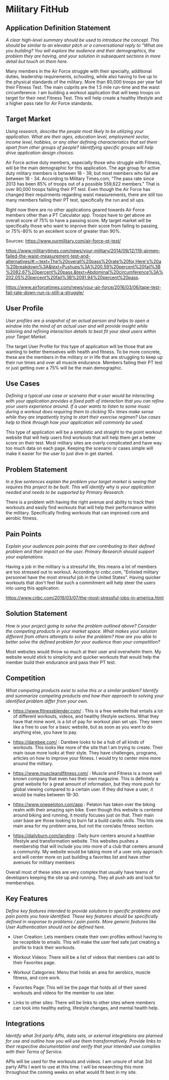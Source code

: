 # Military FitHub

## Application Definition Statement

*A* *clear* *high-level summary should be used to introduce the concept. This should be similar to an elevator pitch or a conversational reply to* *"What* *are you building?* *You will explore the audience and their demographics, the problem they are having, and your solution in subsequent sections in more detail but touch on them here.* 

Many members in the Air Force struggle with their specialty, additional duties, leadership requirements, schooling, while also having to live up to the physical standards of the military.  More than 80,000 troops per year fail their Fitness Test.  The main culprits are the 1.5 mile run-time and the waist circumference.  I am building a workout application that will keep troops on target for their next Fitness Test.  This will help create a healthy lifestyle and a higher pass rate for Air Force standards.

## Target Market

*Using research, describe the people most likely to be utilizing your application. What are their ages, education level, employment sector, income level, hobbies, or any other defining characteristics that set them apart from other groups of people? Identifying specific groups will help drive application design choices.*

Air Force active duty members, especially those who struggle with Fitness, will be the main demographic for this application.  The age group for active duty military members is between 18 - 39, but most members who fail are between 18 - 34.  According to Military Times.com, "The pass rate since 2013 has been 85% of troops out of a possible 559,622 members."  That is over 80,000 troops failing their PT test.  Even though the Air Force has changed their requirments regarding waist measurements, there are still too many members failing their PT test, specifically the run and sit ups.  

Right now there are no other applications geared towards Air Force members other than a PT Calculator app.  Troops have to get above an overall score of 75% to have a passing score.  My target market will be specifically those who want to improve their score from failing to passing, or 75%-80% to an excellent score of greater than 90%. 

Sources:
https://www.ourmilitary.com/air-force-pt-test/ 

https://www.militarytimes.com/news/your-military/2014/09/12/119-airmen-failed-the-waist-measurement-test-and-alternatives/#:~:text=The%20overall%20pass%20rate%20for,Here's%20a%20breakdown%3A&text=Pushups%3A%200.59%20percent%20fail%3B%2082.67%20percent%20pass.&text=Abdominal%20circumference%3A%202.05%20percent%20fail%3B%2091.94%20percent%20pass. 

https://www.airforcetimes.com/news/your-air-force/2016/03/06/tape-test-fail-rate-down-run-is-still-a-struggle/


## User Profile

*User profiles are a snapshot of an actual person and helps to open a window into the mind of an actual user and will provide insight while tailoring and refining interaction details to best fit your ideal users within your Target Market.*

The target User Profile for this type of application will be those that are wanting to better themselves with health and fitness.  To be more concrete, these are the members in the military or in life that are struggling to keep up their run times and over all muscle endurance.  Members failing their PT test or just getting over a 75% will be the main demographic.

## Use Cases

*Defining a typical use case or scenario that a user would be interacting with your application provides a fixed path of interaction that you can refine your users experience around. If a user wants to listen to some music during a workout does requiring them to clicking 10+ times make sense while they are impatiently trying to start their exercise regimen? Use cases help to think through how your application will commonly be used.*

This type of application will be a simplistic and straight to the point workout website that will help users find workouts that will help them get a better score on their test.  Most military sites are overly complicated and have way too much data on each page.  Keeping the scenario or cases simple will make it easier for the user to just dive in get started.

## Problem Statement

*In a few sentences explain the problem your target market is seeing that requires this project to be built. This will identify why is your application needed and needs to be supported by Primary Research.*

There is a problem with having the right avenue and ability to track their workouts and easily find workouts that will help their performance within the military.  Specifically finding workouts that can improved core and aerobic fitness.

## Pain Points

*Explain your audiences pain points that are contributing to their defined problem and their impact on the user. Primary Research should support your explanations.*

Having a job in the military is a stressful life, this means a lot of members are too stressed out to workout.  According to cnbc.com, "Enlisted military personnel have the most stressful job in the United States".  Having quicker workouts that don't feel like such a commitment will help steer the users into using this application. 

https://www.cnbc.com/2019/03/07/the-most-stressful-jobs-in-america.html

## Solution Statement

*How is your project going to solve the problem outlined above? Consider the competing products in your market space. What makes your solution different from others attempts to solve the problem? How are you able to better solve the defined problem for your audience than your competition?*

Most websites would throw so much at their user and overwhelm them.  My website would stick to simplicity and quicker workouts that would help the member build their endurance and pass their PT test.  

## Competition

*What competing products exist to solve this or a similar problem? Identify and summarize competing products and how their approach to solving your identified problem differ from your own.*

- https://www.fitnessblender.com/ : This is a free website that entails a lot of different workouts, videos, and healthy lifestyle sections.  What they have that mine wont, is a lot of pay for workout plan set ups.  They seem like a free to use for a basic website, but as soon as you want to do anything else, you have to pay.  

- https://darebee.com/ : Darebee looks to be a hub of all kinds of workouts.  This looks like more of the site that I am trying to create.  Their main issue more looks at their style.  They have challenges, programs, articles on how to improve your fitness.  I would try to center mine more around the military.

- https://www.muscleandfitness.com/ : Muscle and Fitness is a more well known company that even has their own magazine.  This is definitely a great website for a great amount of information, but they more push for global viewing compared to a certain user.  If they did have a user, it would be males between 18-30.  

- https://www.onepeloton.com/app : Pelaton has taken over the biking realm with their amazing spin bike.  Even though this website is centered around biking and running, it mostly focuses just on that.  Their main user base are those looking to burn fat a build cardio skills.  This hits one main area for my problem area, but not the core/abs fitness section.   

- https://dailyburn.com/landing : Daily burn centers around a healthier lifestyle and transformation website.  This websites pushes a membership that will include you into more of a club that centers around a community.  My website would be taking more of a user only approach and will center more on just building a favorites list and have other avenues for military members

Overall most of these sites are very complex that usually have teams of developers keeping the site up and running.  They all push ads and look for memberships.  

## Key Features

*Define key features intended to provide solutions to specific problems and pain points you have identified. These key features should be specifically defined in response to problems / pain points. More generic features like User Authentication should not be defined here.*

- User Creation: Lets members create their own profiles without having to be receptible to emails.  This will make the user feel safe just creating a profile to track their workouts.

- Workout Videos: There will be a list of videos that members can add to their Favorites page.

- Workout Categories: Menu that holds an area for aerobics, muscle fitness, and core work.

- Favorites Page:  This will be the page that holds all of their saved workouts and videos for the member to use later.  

- Links to other sites:  There will be links to other sites where members can look into healthy eating, lifestyle changes, and mental health help.

## Integrations

*Identify what 3rd party APIs, data sets, or external integrations are planned for use and outline how you will use them transformatively. Provide links to their respective documentation and verify that your intended use complies with their Terms of Service.*

APIs will be used for the workouts and videos.  I am unsure of what 3rd party APIs I want to use at this time.  I will be researching this more throughout the coming weeks on what would fit best in my site.
